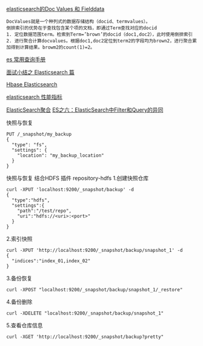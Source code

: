 
[elasticsearch的Doc Values 和 Fielddata](https://blog.csdn.net/thomas0yang/article/details/64905926)
```
DocValues就是一个种列式的数据存储结构（docid、termvalues）。
倒排索引的优势在于查找包含某个项的文档，即通过Term查找对应的docid
1. 定位数据范围term。检索到Term=’brown’的docid（doc1,doc2），此时使用倒排索引
2. 进行聚合计算docvalues。根据doc1,doc2定位到term2的字段均为brown2，进行聚合累加得到计算结果。browm2的count(1)=2。
```

[es 常用查询手册](http://elasticsearch-cheatsheet.jolicode.com/ )

[面试小结之 Elasticsearch 篇](https://segmentfault.com/p/1210000009823111/read)

[Hbase Elasticsearch](https://segmentfault.com/a/1190000002702747)

[elasticsearch 性能指标](https://blog.csdn.net/pangyemeng/article/details/77524332)

[ElasticSearch聚合](https://www.cnblogs.com/duanxz/p/6528161.html)
[ES之六：ElasticSearch中Filter和Query的异同](https://www.cnblogs.com/duanxz/p/6528168.html)

快照与恢复
```
PUT /_snapshot/my_backup
{
  "type": "fs",
  "settings": {
    "location": "my_backup_location"
  }
}
```
快照与恢复  结合HDFS
插件 repository-hdfs
1.创建快照仓库
```
curl -XPUT 'localhost:9200/_snapshot/backup' -d
{
  "type":"hdfs",
  "settings":{
    "path":"/test/repo",
    "uri":"hdfs://<uri>:<port>"
  }
}
```
2.索引快照
```
curl -XPUT 'http://localhost:9200/_snapshot/backup/snapshot_1' -d
{
  "indices":"index_01,index_02"
}
```
3.备份恢复
```
curl -XPOST "localhost:9200/_snapshot/backup/snapshot_1/_restore"
```
4.备份删除
```
curl -XDELETE "localhost:9200/_snapshot/backup/snapshot_1"
```
5.查看仓库信息
```
curl -XGET 'http://localhost:9200/_snapshot/backup?pretty"
```
